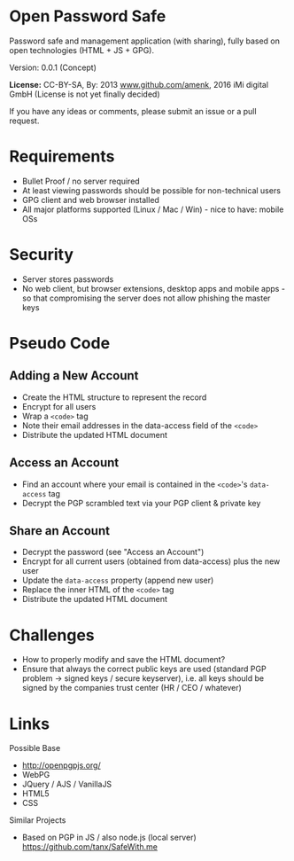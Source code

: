 Open Password Safe
==================

Password safe and management application (with sharing), fully based on open technologies (HTML + JS + GPG).

Version: 0.0.1 (Concept)

**License:** CC-BY-SA, By: 2013 www.github.com/amenk, 2016 iMi digital GmbH (License is not yet finally decided)

If you have any ideas or comments, please submit an issue or a pull request.

Requirements
============

* Bullet Proof / no server required
* At least viewing passwords should be possible for non-technical users
* GPG client and web browser installed
* All major platforms supported (Linux / Mac / Win) - nice to have: mobile OSs

Security
========

* Server stores passwords
* No web client, but browser extensions, desktop apps and mobile apps - so that compromising the server does not allow phishing the master keys


Pseudo Code
===========

Adding a New Account
---------------------

* Create the HTML structure to represent the record
* Encrypt for all users
* Wrap a `<code>` tag
* Note their email addresses in the data-access field of the `<code>`
* Distribute the updated HTML document

Access an Account
-----------------

* Find an account where your email is contained in the `<code>`'s `data-access` tag
* Decrypt the PGP scrambled text via your PGP client & private key


Share an Account
----------------

* Decrypt the password (see "Access an Account")
* Encrypt for all current users (obtained from data-access) plus the new user
* Update the `data-access` property (append new user)
* Replace the inner HTML of the `<code>` tag
* Distribute the updated HTML document

Challenges
==========

* How to properly modify and save the HTML document?
* Ensure that always the correct public keys are used (standard PGP problem -> signed keys / secure keyserver), i.e. all keys should be signed by the companies trust center (HR / CEO / whatever)

Links
=====

Possible Base

* http://openpgpjs.org/
* WebPG
* JQuery / AJS / VanillaJS
* HTML5
* CSS

Similar Projects

* Based on PGP in JS / also node.js (local server) https://github.com/tanx/SafeWith.me
